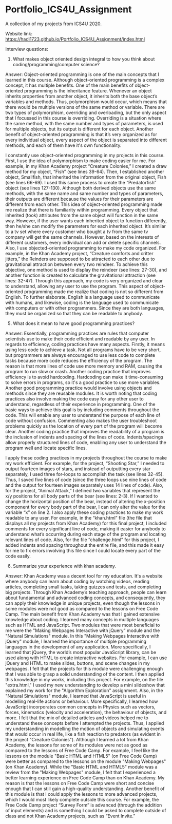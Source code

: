 # Portfolio_ICS4U_Assignment
A collection of my projects from ICS4U 2020.

Website link: https://hadi1723.github.io/Portfolio_ICS4U_Assignment/index.html

Interview questions:

1. What makes object oriented design integral to how you think about coding/programming/computer science?

Answer:
Object-oriented programming is one of the main concepts that I learned in this course. Although object-oriented programming is a complex concept, it has multiple benefits. One of the main benefits of object-oriented programming is the inheritance feature. Whenever an object inherits properties from another object, it inherits both the base object’s variables and methods. Thus, polymorphism would occur, which means that there would be multiple versions of the same method or variable. There are two types of polymorphism, overriding and overloading, but the only aspect that I focussed in this course is overriding. Overriding is a situation where the same method, with the same number and types of parameters, is used for multiple objects, but its output is different for each object. Another benefit of object-oriented programming is that it’s very organized as for every individual object, every aspect of the object is separated into different methods, and each of them have it's own functionality.
 
I constantly use object-oriented programming in my projects in this course. First, I use the idea of polymorphism to make coding easier for me. For example, in my Khan Academy project “Creature Colonies,” I created a draw method for my object, “Fish” (see lines 39-64). Then, I established another object, Smallfish, that inherited the information from the original object, Fish (see lines 66-69).  I used this same process to create the “Predatorfish” object (see lines 127-130). Although both derived objects use the same methods, with the same name and same number and types of parameters, their outputs are different because the values for their parameters are different from each other. This idea of object-oriented programming made me realize that there is familiarity within programming. Every object that inherited (took) attributes from the same object will function in the same way. However, if the user wants each inherited object to function differently, then he/she can modify the parameters for each inherited object. It’s similar to a tv set where every customer who bought a tv from the same tv company will get the same channels. However, based on the interests of different customers, every individual can add or delete specific channels. Also, I use objected-oriented programming to make my code organized. For example, in the Khan Academy project, “Creature comforts and critter jitters,”   the Reinders are supposed to be attracted to each other due to gravitational attraction between every two reindeer. To achieve this objective, one method is used to display the reindeer (see lines: 27-30), and another function is created to calculate the gravitational attraction (see lines: 32-47). Through this approach, my code is very organized and clear to understand, allowing any user to use the program. This aspect of object-oriented programming made me realize that coding is not so different from English. To further elaborate, English is a language used to communicate with humans, and likewise, coding is the language used to communicate with computers or with other programmers. Since they are both languages, they must be organized so that they can be readable to anybody.

5. What does it mean to have good programming practices?

Answer:
Essentially, programming practices are rules that computer scientists use to make their code efficient and readable by any user. In regards to efficiency, coding practices have many aspects. Firstly, it means using less code to achieve a task. Not all programs have to be very short, but programmers are always encouraged to use less code to complete tasks because more code reduces the efficiency of the program. The reason is that more lines of code use more memory and RAM, causing the program to run slow or crash. Another coding practice that improves efficiency is to avoid hardcoding. Hardcoding can make it time-consuming to solve errors in programs, so it's a good practice to use more variables. Another good programming practice would involve using objects and methods since they are reusable modules. It is worth noting that coding practices also involve making the code easy for any other user to understand, regardless of their experience in programming. One of the basic ways to achieve this goal is by including comments throughout the code. This will enable any user to understand the purpose of each line of code without confusion. Commenting also makes the user troubleshoot problems quickly as the location of every part of the program will become clear.  Another coding practice that improves the readability of a program is the inclusion of indents and spacing of the lines of code. Indents/spacings allow properly structured lines of code, enabling any user to understand the program well and locate specific lines.

I apply these coding practices in my projects throughout the course to make my work efficient. For example, for the project, “Shooting Star,” I needed to output fourteen images of stars, and instead of outputting every star separately, I used three for-loops to accomplish the task (see lines 32-45). Thus, I saved five lines of code (since the three loops use nine lines of code and the output for fourteen images separately uses 14 lines of code). Also, for the project, “Animal Attack,” I defined two variables that represent the x/y positions for all body parts of the bear (see lines: 2-3). If I wanted to change the horizontal position of the bear, instead of altering the x-position component for every body part of the bear, I can only alter the value for the variable “x” on line 2. I also apply these coding practices to make my work readable to any user. For example, in the “khan.html” file (the file that displays all my projects from Khan Academy) for this final project, I included comments for every significant line of code, making it easier for anybody to understand what’s occurring during each stage of the program and locating relevant lines of code.  Also, for the file “challenge.html” for this project, I added indents and spacing throughout the entire file, and this made it easy for me to fix errors involving this file since I could locate every part of the code easily.


6. Summarize your experience with khan academy.

Answer:
Khan Academy was a decent tool for my education. It's a website where anybody can learn about coding by watching videos, reading articles, completing small tasks, taking quizzes and tests, and completing big projects. Through Khan Academy’s  teaching approach, people can learn about fundamental and advanced coding concepts, and consequently, they can apply their knowledge in unique projects, even though the lessons in some modules were not good as compared to the lessons on Free Code Camp.
The main benefit from Khan Academy was that I gained extensive knowledge about coding. I learned many concepts in multiple languages such as HTML and JavaScript. Two modules that were most beneficial to me were the "Making Webpages Interactive with jQuery" module and the "Natural Simulations" module. In this "Making Webpages Interactive with jQuery" module, I learned the importance of multiple programming languages in the development of any application. More specifically, I learned that jQuery, the world’s most popular JavaScript library, can be used along with HTML to create interactive websites. For example, I can use jQuery and HTML to make slides, buttons, and scene changes in my webpages. I felt that the projects for this module were challenging enough that I was able to grasp a solid understanding of the content. I then applied this knowledge in my works, including this project. For example, on the file "extra.html," I used my new understanding to develop a mini slideshow that explained my work for the "Algorithm Exploration" assignment. Also,  in the "Natural Simulations" module, I learned that JavaScript is useful in modelling real-life actions or behaviour. More specifically, I learned how JavaScript incorporates common concepts in Physics such as vectors, forces, kinematics (velocity and acceleration), the behaviour of objects, and more. I felt that the mix of detailed articles and videos helped me to understand these concepts before I attempted the projects. Thus, I applied my understanding in modelling the motion of objects and simulating events that would occur in real life, like a fish reaction to predators (as evident in the project "Creature Colonies"). Although I learned a lot from Khan Academy, the lessons for some of its modules were not as good as compared to the lessons of Free Code Camp. For example, I feel like the lessons on the module "Basic HTML and HTML5" (on Free Code Camp) were better as  compared to the lessons on the module "Making Webpages" (on Khan Academy). While the "Basic HTML and HTML5" module was a review from the "Making Webpages" module, I felt that I experienced a better learning experience on Free Code Camp than on Khan Academy. My reason is that the lessons on Free Code Camp were short and concise enough that I can still gain a high-quality understanding. Another benefit of this module is that I could apply the lessons to more advanced projects, which I would most likely complete outside this course. For example, the Free Code Camp project “Survey Form” is advanced (through the addition of input elements) and is something I could be asked to complete outside of class and not Khan Academy projects, such as “Event Invite.”




